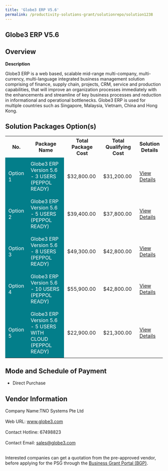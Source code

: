 ```yaml
---
title: 'Globe3 ERP V5.6'
permalink: /productivity-solutions-grant/solutionrepo/solution1238
---
```


## Globe3 ERP V5.6

## Overview

**Description**

Globe3 ERP is a web based, scalable mid-range multi-company, multi-currency, multi-language integrated business management solution comprising of finance, supply chain, projects, CRM, service and production capabilities, that will improve an organization processes immediately with the enhancements and streamline of key business processes and reduction in informational and operational bottlenecks. Globe3 ERP is used for multiple countries such as Singapore, Malaysia, Vietnam, China and Hong Kong.

## Solution Packages Option(s)

<table>
<tr>
<th><b>No.</b></th>
<th><b>Package Name</b></th>
<th><b>Total Package Cost</b></th>
<th><b>Total Qualifying Cost</b></th>
<th><b>Solution Details</b></th>
</tr>
<tr>
<td style='padding: 10px; background-color: #037E8A; color: #FFFFFF;'>Option 1</td>
<td style='padding: 10px; background-color: #037E8A; color: #FFFFFF;'>Globe3 ERP Version 5.6 - 3 USERS (PEPPOL READY)</td>
<td style='padding: 10px;'>$32,800.00</td>
<td style='padding: 10px;'>$31,200.00</td>
<td style='padding: 10px;'><a href='https://www.gobusiness.gov.sg/images/psg/Desensitised_TNO_Annex_3_CR_wef_15_Sept_2022_Part_1.pdf' target='_blank'>View Details</a></td>
</tr>
<tr>
<td style='padding: 10px; background-color: #037E8A; color: #FFFFFF;'>Option 2</td>
<td style='padding: 10px; background-color: #037E8A; color: #FFFFFF;'>Globe3 ERP Version 5.6 - 5 USERS (PEPPOL READY)</td>
<td style='padding: 10px;'>$39,400.00</td>
<td style='padding: 10px;'>$37,800.00</td>
<td style='padding: 10px;'><a href='https://www.gobusiness.gov.sg/images/psg/Desensitised_TNO_Annex_3_CR_wef_152Sept_2022_Part_2.pdf' target='_blank'>View Details</a></td>
</tr>
<tr>
<td style='padding: 10px; background-color: #037E8A; color: #FFFFFF;'>Option 3</td>
<td style='padding: 10px; background-color: #037E8A; color: #FFFFFF;'>Globe3 ERP Version 5.6 - 8 USERS (PEPPOL READY)</td>
<td style='padding: 10px;'>$49,300.00</td>
<td style='padding: 10px;'>$42,800.00</td>
<td style='padding: 10px;'><a href='https://www.gobusiness.gov.sg/images/psg/Desensitised_TNO_Annex_3_CR_wef_15_Sept_2022_Part_3.pdf' target='_blank'>View Details</a></td>
</tr>
<tr>
<td style='padding: 10px; background-color: #037E8A; color: #FFFFFF;'>Option 4</td>
<td style='padding: 10px; background-color: #037E8A; color: #FFFFFF;'>Globe3 ERP Version 5.6 - 10 USERS (PEPPOL READY)</td>
<td style='padding: 10px;'>$55,900.00</td>
<td style='padding: 10px;'>$42,800.00</td>
<td style='padding: 10px;'><a href='https://www.gobusiness.gov.sg/images/psg/Desensitised_TNO_Annex_3_CR_wef_15_Sept_2022_Part_4.pdf' target='_blank'>View Details</a></td>
</tr>
<tr>
<td style='padding: 10px; background-color: #037E8A; color: #FFFFFF;'>Option 5</td>
<td style='padding: 10px; background-color: #037E8A; color: #FFFFFF;'>Globe3 ERP Version 5.6 - 5 USERS WITH CLOUD (PEPPOL READY)</td>
<td style='padding: 10px;'>$22,900.00</td>
<td style='padding: 10px;'>$21,300.00</td>
<td style='padding: 10px;'><a href='https://www.gobusiness.gov.sg/images/psg/Desensitised_TNO_Annex_3_CR_wef_15_Sept_2022_Part_5.pdf' target='_blank'>View Details</a></td>
</tr>
</table>

## Mode and Schedule of Payment

 - Direct Purchase

## Vendor Information

 Company Name:TNO Systems Pte Ltd <br><br>Web URL: www.globe3.com <br><br>Contact Hotline: 67498823 <br><br>Contact Email: sales@globe3.com <br><br>

Interested companies can get a quotation from the pre-approved vendor, before applying for the PSG through the <a href='https://www.businessgrants.gov.sg/' target='_blank' rel='noopener'>Business Grant Portal (BGP)</a>.

<script src="/jquery/resize-tables.js"></script>
